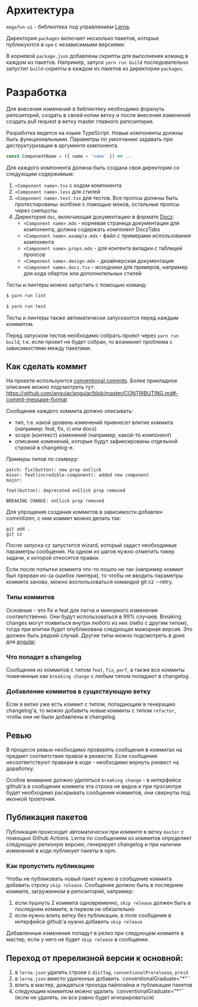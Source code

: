 # Архитектура

`megafon-ui` - библиотека под управлением [Lerna](https://github.com/lerna/lerna).

Директория `packages` включает несколько пакетов, которые публикуются в `npm` с независимыми версиями.

В корневой `package.json` добавлены скрипты для выполнения команд в каждом из пакетов.
Например, запуск `yarn run build` последовательно запустит `build`-скрипты в каждом из пакетов из директории `packages`.


# Разработка

Для внесения изменений в библиотеку необходимо форкнуть репозиторий, создать в своей копии ветку и после
внесения изменений создать pull request в ветку master главного репозитория.

Разработка ведется на языке TypeScript. Новые компоненты должны быть функциональными.
Параметры по умолчанию задавать при деструктуризации в аргументе компонента.
```jsx
const ComponentName = ({ name = 'name' }) => ...
```

Для каждого компонента должна быть создана своя директория со следующим содержимым:

1. `<Component name>.tsx` с кодом компонента
2. `<Component name>.less` для стилей
3. `<Component name>.test.tsx` для тестов. Все пропсы должны быть
протестированы: колбэки с помощью моков, остальные пропсы через снепшоты.
4. Директория `doc`, включающая документацию в формате [Docz](https://github.com/doczjs/docz):
    - `<Component name>.mdx` - корневая страница документации для компонента, должна содержать компонент DoczTabs
    - `<Component name>.example.mdx` - файл с примерами использования компонента
    - `<Component name>.props.mdx` - для контента вкладки с таблицей пропсов
    - `<Component name>.design.mdx` - дизайнерская документация
    - `<Component name>.docz.tsx` - исходники для примеров, например для кода оберток или дополнительных стилей

Тесты и линтеры можно запустить с помощью команд:

```bash
$ yarn run lint
```

```bash
$ yarn run test
```

Тесты и линтеры также автоматически запускаются перед каждым коммитом.

Перед запуском тестов необходимо собрать проект через `yarn run build`, т.к. если проект не будет собран, то
возникнет проблема с зависимостями между пакетами.


## Как сделать коммит

На проекте используются [conventional commits](https://www.conventionalcommits.org/ru/v1.0.0-beta.4/).
Более прикладное описание можно подсмотреть тут: https://github.com/angular/angular/blob/master/CONTRIBUTING.md#-commit-message-format

Сообщение каждого коммита должно описывать:

- тип, т.е. какой уровень изменений привнесет влитие коммита (например: feat, fix, ci или docs)
- scope (контекст) изменений (например, какой-то компонент)
- описание изменений, которые будут зафиксированы отдельной строкой в changelog-е.

*Примеры типов по семверу:*

```
patch: fix(button): new prop onClick
minor: feat(incredible-component): added new component
major:

feat(button): deprecated onClick prop removed

BREAKING CHANGE: onClick prop removed
```

Для упрощения создания коммитов в зависимости добавлен commitizen, с ним коммит можно делать так:

```
git add .
git cz
```

После запуска cz запустится wizard, который задаст необходимые параметры сообщения. На одном из шагов
нужно отметить тикер задачи, к которой относятся правки.

Если после попытки коммита что-то пошло не так (например коммит был прерван из-за ошибок линтера), то
чтобы не вводить параметры коммита заново, можно воспользоваться командой git cz --retry.


### Типы коммитов

Основные - это fix и feat для патча и минорного изменения соответственно. Они будут использоваться в 99% случаев.
Breaking changes могут появиться внутри любого из них (либо с другим типом), тогда при влитии будет опубликована
следующая мажорная версия. Это должен быть редкий случай. Другие типы можно подсмотреть в доке для [angular](https://github.com/angular/angular/blob/master/CONTRIBUTING.md#-commit-message-format).


### Что попадет в changelog

Сообщения из коммитов с типом `feat`, `fix`, `perf`, а также все коммиты помеченные как `breaking change` с любым типом попадают в changelog.


### Добавление коммитов в существующую ветку

Если в ветке уже есть коммит с типом, попадающим в генерацию changelog'а, то можно добавить новые
коммиты с типом `refactor`, чтобы они не были добавлены в changelog.


## Ревью

В процессе ревью необходимо проверять сообщения в коммитах на предмет соответствия
правок в реквесте. Если сообщения несоответствуют правкам в коде - необходимо вернуть реквест на доработку.

Особое внимание должно уделяться `breaking change` - в интерфейсе github'а в сообщении коммита эта строка не видна
и при просмотре будет необходимо раскрывать сообщения коммитов, они свернуты под иконкой троеточия.

## Публикация пакетов

Публикация происходит автоматически при коммите в ветку `master` с помощью Github Actions. Lerna по сообщениям из коммитов определяет
следующую релизную версию, генерирует changelog и при наличии изменений в коде публикует пакеты в npm.

### Как пропустить публикацию

Чтобы не публиковать новый пакет нужно в сообщение коммита добавить строку `skip release`.
Сообщение должно быть в последнем коммите, загруженном в репозиторий, например:

1. если пушнуть 2 коммита одновременно, `skip release` должен быть в последнем коммите, в первом не обязательно
2. если нужно влить ветку без публикации, в поле сообщения в интерфейсе github'а нужно добавить `skip release`

Добавленные изменения попадут в релиз при следующем коммите в мастер, если у него не будет `skip release` в сообщении.

## Переход от пререлизной версии к основной:

1. в `lerna.json` удалить строки с `distTag`, `conventionalPrerelease`, `preid`
2. в `lerna.json` вместо удаленных добавить `conventionalGraduate="*"``
3. влить в мастер, дождаться прохода пайплайна и публикации пакетов
4. следующим коммитом можно удалить `conventionalGraduate="*"`` (если не удалять, он все равно будет игнорироваться)
